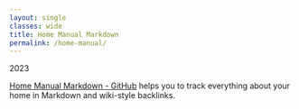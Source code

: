 ```yaml
---
layout: single
classes: wide
title: Home Manual Markdown
permalink: /home-manual/
---
```

2023

[Home Manual Markdown - GitHub](https://github.com/CLSherrod/home-manual-markdown) helps you to track everything about your home in Markdown and wiki-style backlinks.
